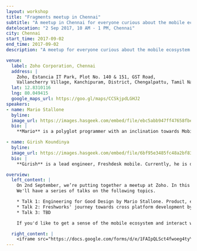 ```yaml
---
layout: workshop
title: "Fragments meetup in Chennai"
subtitle: "A meetup in Chennai for everyone curious about the mobile ecosystem."
datelocation: "2 Sep 2017, 10 AM - 1 PM, Chennai"
city: Chennai
start_time: 2017-09-02
end_time: 2017-09-02
description: "A meetup for everyone curious about the mobile ecosystem."

venue:
  label: Zoho Corporation, Chennai
  address: |
    Zoho, Estancia IT Park, Plot No. 140 & 151, GST Road,
    Vallancherry Village, Kanchipuram, District, Chengalpattu, Tamil Nadu 603202
  lat: 12.8310116
  lng: 80.049415
  google_maps_url: https://goo.gl/maps/CCSkjpdLGHJ2
speakers:
- name: Mario Stallone
  byline:
  image_url: https://images.hasgeek.com/embed/file/ebc5abb947ff47658fbe3cb09da48419
  bio: |
    **Mario** is a polyglot programmer with an inclination towards Mobile Application Development. He has worked on multiple products across Android and iOS, and until most recently was leading the technical efforts on mobile for Myntra.

- name: Girish Koundinya
  byline:
  image_url: https://images.hasgeek.com/embed/file/6bf95e3485fc48a2bf83d80c823e961a
  bio: |
    **Girish** is a lead engineer, Freshdesk mobile. Currently, he is driving cross platform initiatives for Freshworks suite of products, which is used by more than 100,000 businesses across the world. When he's not dreaming about United winning the championship, he's probably tinkering with Go, Swift or React Native.

overview:
  left_content: |
    On 2nd September, we’re putting together a meetup at Zoho. In this meetup, we hope to cover a variety of topics addressing various aspects of the mobile ecosystem. We're also accepting a couple of flash talks at the meetup. Flash talks are talks of 5-8 minutes. If you're interested in proposing a flash talk, please drop an email to shreyaskutty@hasgeek.com.
    We'll have a series of talks on the following topics.

    * Talk 1: Engineering for Good Design by Mario Stallone. Product, engineering, and design makes up the three pillars of a successful product. Empathising with each other's roles in the product life cycle, while sharing feedback and inputs with each other can sometimes get tricky. In this talk, Mario will share his experience, and how he has learned to empathize and work more closely with designers and product managers.
    * Talk 2: Freshworks' journey towards cross platform development by Girish Koundinya. Building applications for multiple platforms is challenging. As a product grows and becomes feature rich, replicating use cases while maintaining individuality of the platform becomes very hard and usually, every engineering team comes across a scenario where they have to dabble with cross platform development. This talk is about how they approached this problem and what they've learned from it. 
    * Talk 3: TBD

    If you'd like to get a sense of the mobile ecosystem and interact with practitioners from the industry, this is a great place to be. RSVP now to reserve your spot!

  right_content: |
    <iframe src="https://docs.google.com/forms/d/e/1FAIpQLSct4fwoeg4tyY_2M_uIca37sLzHmkI0yoC6vj9r_KnIiX-jxA/viewform?embedded=true" frameborder="0" marginheight="0" marginwidth="0" style="width:100%; height:45rem;">Loading...</iframe>
---
```


